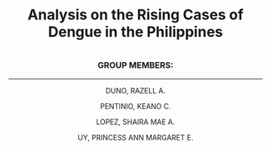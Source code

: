# <h1 align="center">Analysis on the Rising Cases of Dengue in the Philippines</h1>
# <h3 align="center">GROUP MEMBERS:</h3>
***
<p align="center">DUNO, RAZELL A.</p>
<p align="center">PENTINIO, KEANO C.</p>
<p align="center">LOPEZ, SHAIRA MAE A.</p>
<p align="center">UY, PRINCESS ANN MARGARET E.</p>
